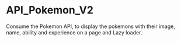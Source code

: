 # API_Pokemon_V2
Consume the Pokemon API, to display the pokemons with their image, name, ability and experience on a page and Lazy loader. 
